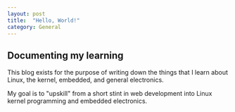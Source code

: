 ```yaml
---
layout: post
title:  "Hello, World!"
category: General
---
```


## Documenting my learning

This blog exists for the purpose of writing down the things that I learn about Linux, the kernel, embedded, and general electronics.

My goal is to "upskill" from a short stint in web development into Linux kernel programming and embedded electronics.